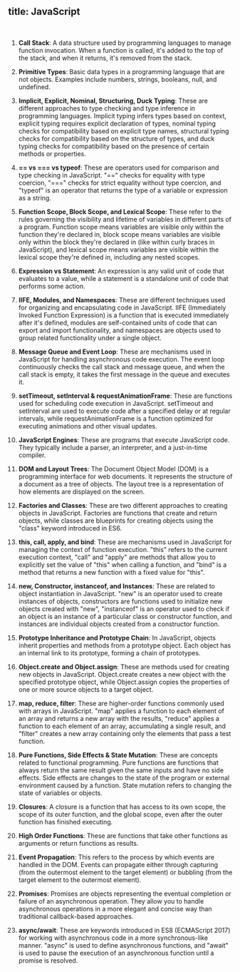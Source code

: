 ## title: JavaScript

<br>

1. **Call Stack**: A data structure used by programming languages to manage function invocation. When a function is called, it's added to the top of the stack, and when it returns, it's removed from the stack.

2. **Primitive Types**: Basic data types in a programming language that are not objects. Examples include numbers, strings, booleans, null, and undefined.

3. **Implicit, Explicit, Nominal, Structuring, Duck Typing**: These are different approaches to type checking and type inference in programming languages. Implicit typing infers types based on context, explicit typing requires explicit declaration of types, nominal typing checks for compatibility based on explicit type names, structural typing checks for compatibility based on the structure of types, and duck typing checks for compatibility based on the presence of certain methods or properties.

4. **== vs === vs typeof**: These are operators used for comparison and type checking in JavaScript. "==" checks for equality with type coercion, "===" checks for strict equality without type coercion, and "typeof" is an operator that returns the type of a variable or expression as a string.

5. **Function Scope, Block Scope, and Lexical Scope**: These refer to the rules governing the visibility and lifetime of variables in different parts of a program. Function scope means variables are visible only within the function they're declared in, block scope means variables are visible only within the block they're declared in (like within curly braces in JavaScript), and lexical scope means variables are visible within the lexical scope they're defined in, including any nested scopes.

6. **Expression vs Statement**: An expression is any valid unit of code that evaluates to a value, while a statement is a standalone unit of code that performs some action.

7. **IIFE, Modules, and Namespaces**: These are different techniques used for organizing and encapsulating code in JavaScript. IIFE (Immediately Invoked Function Expression) is a function that is executed immediately after it's defined, modules are self-contained units of code that can export and import functionality, and namespaces are objects used to group related functionality under a single object.

8. **Message Queue and Event Loop**: These are mechanisms used in JavaScript for handling asynchronous code execution. The event loop continuously checks the call stack and message queue, and when the call stack is empty, it takes the first message in the queue and executes it.

9. **setTimeout, setInterval & requestAnimationFrame**: These are functions used for scheduling code execution in JavaScript. setTimeout and setInterval are used to execute code after a specified delay or at regular intervals, while requestAnimationFrame is a function optimized for executing animations and other visual updates.

10. **JavaScript Engines**: These are programs that execute JavaScript code. They typically include a parser, an interpreter, and a just-in-time compiler.

11. **DOM and Layout Trees**: The Document Object Model (DOM) is a programming interface for web documents. It represents the structure of a document as a tree of objects. The layout tree is a representation of how elements are displayed on the screen.

12. **Factories and Classes**: These are two different approaches to creating objects in JavaScript. Factories are functions that create and return objects, while classes are blueprints for creating objects using the "class" keyword introduced in ES6.

13. **this, call, apply, and bind**: These are mechanisms used in JavaScript for managing the context of function execution. "this" refers to the current execution context, "call" and "apply" are methods that allow you to explicitly set the value of "this" when calling a function, and "bind" is a method that returns a new function with a fixed value for "this".

14. **new, Constructor, instanceof, and Instances**: These are related to object instantiation in JavaScript. "new" is an operator used to create instances of objects, constructors are functions used to initialize new objects created with "new", "instanceof" is an operator used to check if an object is an instance of a particular class or constructor function, and instances are individual objects created from a constructor function.

15. **Prototype Inheritance and Prototype Chain**: In JavaScript, objects inherit properties and methods from a prototype object. Each object has an internal link to its prototype, forming a chain of prototypes.

16. **Object.create and Object.assign**: These are methods used for creating new objects in JavaScript. Object.create creates a new object with the specified prototype object, while Object.assign copies the properties of one or more source objects to a target object.

17. **map, reduce, filter**: These are higher-order functions commonly used with arrays in JavaScript. "map" applies a function to each element of an array and returns a new array with the results, "reduce" applies a function to each element of an array, accumulating a single result, and "filter" creates a new array containing only the elements that pass a test function.

18. **Pure Functions, Side Effects & State Mutation**: These are concepts related to functional programming. Pure functions are functions that always return the same result given the same inputs and have no side effects. Side effects are changes to the state of the program or external environment caused by a function. State mutation refers to changing the state of variables or objects.

19. **Closures**: A closure is a function that has access to its own scope, the scope of its outer function, and the global scope, even after the outer function has finished executing.

20. **High Order Functions**: These are functions that take other functions as arguments or return functions as results.

21. **Event Propagation**: This refers to the process by which events are handled in the DOM. Events can propagate either through capturing (from the outermost element to the target element) or bubbling (from the target element to the outermost element).

22. **Promises**: Promises are objects representing the eventual completion or failure of an asynchronous operation. They allow you to handle asynchronous operations in a more elegant and concise way than traditional callback-based approaches.

23. **async/await**: These are keywords introduced in ES8 (ECMAScript 2017) for working with asynchronous code in a more synchronous-like manner. "async" is used to define asynchronous functions, and "await" is used to pause the execution of an asynchronous function until a promise is resolved.
